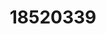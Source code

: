 ---
title: 18520339
github: https://github.com/18520339
mode: light
transition: 1s
score: 93.5
archetype:
- Stats and Metrics
- Little Bit of Everything
- Github Actions
---